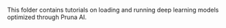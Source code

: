 This folder contains tutorials on loading and running deep learning models optimized through Pruna AI.